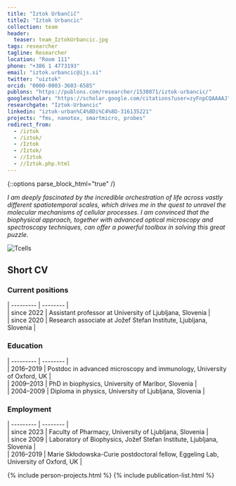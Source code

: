 ```yaml
---
title: "Iztok Urbančič"
title2: "Iztok Urbancic"
collection: team
header:
  teaser: team_IztokUrbancic.jpg
tags: researcher
tagline: Researcher
location: "Room 111"
phone: "+386 1 4773193"
email: "iztok.urbancic@ijs.si"
twitter: "uiztok"
orcid: "0000-0003-3603-6585"
publons: "https://publons.com/researcher/1538071/iztok-urbancic/"
googlescholar: "https://scholar.google.com/citations?user=zyFnpCQAAAAJ"
researchgate: "Iztok-Urbancic"
linkedin: "iztok-urban%C4%8Di%C4%8D-316135221"
projects: "fms, nanotox, smartmicro, probes"
redirect_from: 
  - /iztok
  - /iztok/
  - /Iztok
  - /Iztok/
  - //Iztok
  - //Iztok.php.html
---
```


{::options parse_block_html="true" /}


*I am deeply fascinated by the incredible orchestration of life across vastly different spatiotemporal scales, which drives me in the quest to unravel the molecular mechanisms of cellular processes. I am convinced that the biophysical approach, together with advanced optical microscopy and spectroscopy techniques, can offer a powerful toolbox in solving this great puzzle.*


![Tcells](/images/proj_FMS.jpg)


Short CV
---------

<h3>Current positions</h3>  

| --------- | -------- |  
| since 2022 | Assistant professor at University of Ljubljana, Slovenia |  
| since 2020 | Research associate at Jožef Stefan Institute, Ljubljana, Slovenia |  


<h3>Education</h3>  

| --------- | -------- |  
| 2016–2019 | Postdoc in advanced microscopy and immunology, University of Oxford, UK |  
| 2009–2013 | PhD in biophysics, University of Maribor, Slovenia |  
| 2004–2009 | Diploma in physics, University of Ljubljana, Slovenia |  

<h3>Employment</h3>  

| --------- | -------- |  
| since 2023 | Faculty of Pharmacy, University of Ljubljana, Slovenia |  
| since 2009 | Laboratory of Biophysics, Jožef Stefan Institute, Ljubljana, Slovenia |  
| 2016–2019 | Marie Skłodowska-Curie postdoctoral fellow, Eggeling Lab, University of Oxford, UK |  



{% include person-projects.html %}
{% include publication-list.html %}

